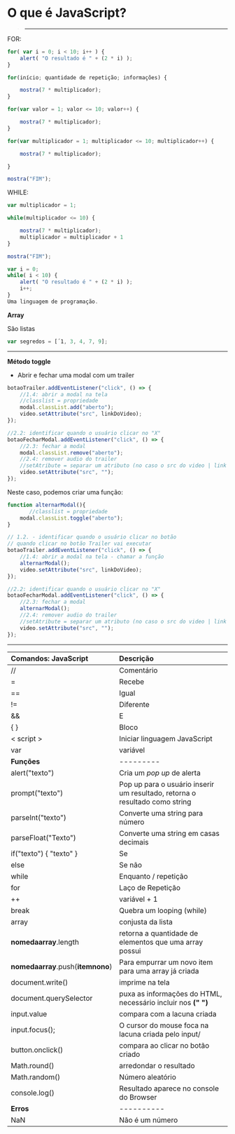 # O que é JavaScript?

> ************

FOR:

```javascript
for( var i = 0; i < 10; i++ ) {
    alert( "O resultado é " + (2 * i) );
}
```

```javascript
for(início; quantidade de repetição; informações) {

    mostra(7 * multiplicador);
}
```

```javascript
for(var valor = 1; valor <= 10; valor++) {

    mostra(7 * multiplicador);
}
```

```javascript
for(var multiplicador = 1; multiplicador <= 10; multiplicador++) {

    mostra(7 * multiplicador);

}

mostra("FIM");
```

WHILE:

```javascript
var multiplicador = 1;

while(multiplicador <= 10) {

    mostra(7 * multiplicador);
    multiplicador = multiplicador + 1
}

mostra("FIM");
```

```javascript
var i = 0;
while( i < 10) {
    alert( "O resultado é " + (2 * i) );
    i++;    
}
Uma linguagem de programação.
```

**Array**

São listas

```javascript
var segredos = [´1, 3, 4, 7, 9];
```
<hr>

**Método toggle**

- Abrir e fechar uma modal com um trailer

```js
botaoTrailer.addEventListener("click", () => {
    //1.4: abrir a modal na tela
    //classlist = propriedade
    modal.classList.add("aberto"); 
    video.setAttribute("src", linkDoVideo);   
});

//2.2: identificar quando o usuário clicar no "X"
botaoFecharModal.addEventListener("click", () => {
    //2.3: fechar a modal
    modal.classList.remove("aberto");
    //2.4: remover audio do trailer
    //setAtribute = separar um atributo (no caso o src do video | link do Trailer)
    video.setAttribute("src", "");
});
```

Neste caso, podemos criar uma função:

```js
function alternarModal(){
       //classlist = propriedade
    modal.classList.toggle("aberto"); 
}

// 1.2. - identificar quando o usuário clicar no botão
// quando clicar no botão Trailer vai executar 
botaoTrailer.addEventListener("click", () => {
    //1.4: abrir a modal na tela - chamar a função
    alternarModal();   
    video.setAttribute("src", linkDoVideo);   
});

//2.2: identificar quando o usuário clicar no "X"
botaoFecharModal.addEventListener("click", () => {
    //2.3: fechar a modal
    alternarModal(); 
    //2.4: remover audio do trailer
    //setAtribute = separar um atributo (no caso o src do video | link do Trailer)
    video.setAttribute("src", "");
});
```



<hr>

**Comandos: JavaScript** | **Descrição**
:-|:-
// | Comentário
= | Recebe
== | Igual
!= | Diferente
&& | E
{ } | Bloco
< script > | Iniciar linguagem JavaScript
var | variável
**Funções**| ---------
alert("texto") | Cria um *pop up* de alerta
prompt("texto") | Pop up para o usuário inserir um resultado, retorna o resultado como string
parseInt("texto")| Converte uma string para número
parseFloat("Texto")| Converte uma string em casas decimais
if("texto") { "texto" } | Se 
else | Se não
while | Enquanto / repetição
for | Laço de Repetição
++ | variável + 1
break | Quebra um looping (while)
array | conjusta da lista
**nomedaarray**.length|retorna a quantidade de elementos que uma array possui
**nomedaarray**.push(**itemnono**)|Para empurrar um novo item para uma array já criada
document.write()| imprime na tela 
document.querySelector| puxa as informações do HTML, necessário incluir nos **(" ")**
input.value | compara com a lacuna criada
input.focus();| O cursor do mouse foca na lacuna criada pelo input/
button.onclick()| compara ao clicar no botão criado
Math.round() | arredondar o resultado
Math.random() | Número aleatório
console.log() | Resultado aparece no console do Browser
**Erros**| ----------
NaN | Não é um número
